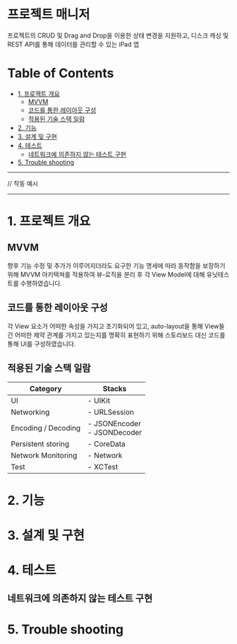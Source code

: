 # 프로젝트 매니저
프로젝트의 CRUD 및 Drag and Drop을 이용한 상태 변경을 지원하고, 디스크 캐싱 및 REST API를 통해 데이터를 관리할 수 있는 iPad 앱

# Table of Contents
- [1. 프로젝트 개요](#1-프로젝트-개요)
  + [MVVM](#mvvm)
  + [코드를 통한 레이아웃 구성](#코드를-통한-레이아웃-구성)
  + [적용된 기술 스택 일람](#적용된-기술-스택-일람)
- [2. 기능](#2-기능)
- [3. 설계 및 구현](#3-설계-및-구현)
- [4. 테스트](#4-테스트)
  + [네트워크에 의존하지 않는 테스트 구현](#네트워크에-의존하지-않는-테스트-구현)
- [5. Trouble shooting](#5-trouble-shooting)

---

// 작동 예시

---

# 1. 프로젝트 개요

## MVVM
향후 기능 수정 및 추가가 이루어지더라도 요구한 기능 명세에 따라 동작함을 보장하기 위해 MVVM 아키텍쳐를 적용하여 뷰-로직을 분리 후 각 View Model에 대해 유닛테스트를 수행하였습니다.

## 코드를 통한 레이아웃 구성
각 View 요소가 어떠한 속성을 가지고 초기화되어 있고, auto-layout을 통해 View들 간 어떠한 제약 관계를 가지고 있는지를 명확히 표현하기 위해 스토리보드 대신 코드를 통해 UI를 구성하였습니다.

## 적용된 기술 스택 일람
| Category            | Stacks                         |
|---------------------|--------------------------------|
| UI                  | - UIKit                        |
| Networking          | - URLSession                   |
| Encoding / Decoding | - JSONEncoder<br>- JSONDecoder |
| Persistent storing  | - CoreData                     |
| Network Monitoring  | - Network                      |
| Test                | - XCTest                       |

# 2. 기능

# 3. 설계 및 구현

# 4. 테스트

## 네트워크에 의존하지 않는 테스트 구현

# 5. Trouble shooting
